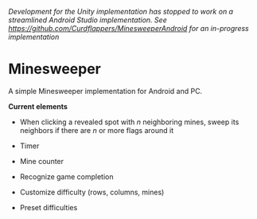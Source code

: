 
*Development for the Unity implementation has stopped to work on a streamlined Android Studio implementation. See https://github.com/Curdflappers/MinesweeperAndroid for an in-progress implementation*

# Minesweeper

A simple Minesweeper implementation for Android and PC.

**Current elements**

- When clicking a revealed spot with *n* neighboring mines, sweep its neighbors if there are *n* or more flags around it

- Timer

- Mine counter

- Recognize game completion

- Customize difficulty (rows, columns, mines)

- Preset difficulties
